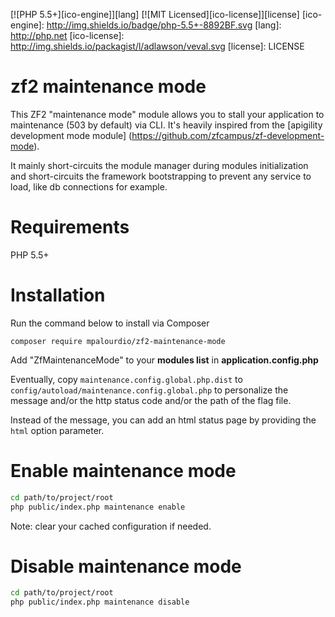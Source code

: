 [![PHP 5.5+][ico-engine]][lang]
[![MIT Licensed][ico-license]][license]
[ico-engine]: http://img.shields.io/badge/php-5.5+-8892BF.svg
[lang]: http://php.net
[ico-license]: http://img.shields.io/packagist/l/adlawson/veval.svg
[license]: LICENSE

zf2 maintenance mode
====================

This ZF2 "maintenance mode" module allows you to stall your application to maintenance (503 by default) via CLI.
It's heavily inspired from the [apigility development mode module] (https://github.com/zfcampus/zf-development-mode).

It mainly short-circuits the module manager during modules initialization and short-circuits the framework bootstrapping to prevent any service to load, like db connections for example. 

Requirements
============
  
PHP 5.5+

Installation
============
Run the command below to install via Composer

```shell
composer require mpalourdio/zf2-maintenance-mode
```

Add "ZfMaintenanceMode" to your **modules list** in **application.config.php**

Eventually, copy ```maintenance.config.global.php.dist``` to ```config/autoload/maintenance.config.global.php``` to personalize the message and/or the http status code and/or the path of the flag file.  

Instead of the message, you can add an html status page by providing the ```html``` option parameter.

Enable maintenance mode
==========================

```sh
cd path/to/project/root
php public/index.php maintenance enable
```

Note: clear your cached configuration if needed.

Disable maintenance mode
===========================

```sh
cd path/to/project/root
php public/index.php maintenance disable
```
